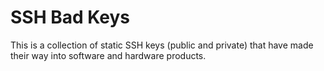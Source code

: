 # SSH Bad Keys

This is a collection of static SSH keys (public and private) that have made their way into software and hardware products.

